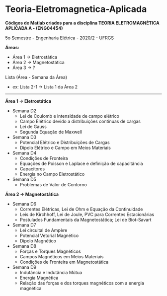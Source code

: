 # Teoria-Eletromagnetica-Aplicada
**Códigos de Matlab criados para a disciplina TEORIA ELETROMAGNÉTICA APLICADA A - (ENG04454)**

5o Semestre - Engenharia Elétrica - 2020/2 - UFRGS 

**Áreas:**
* Área 1 -> Eletrostática
* Área 2 -> Magnetostática
* Área 3 -> ?

Lista (Área - Semana da Área)
* ex: Lista 2-1 -> Lista 1 da Área 2

_____________________________________________________________________________________________

**Área 1 -> Eletrostática**
* Semana D2
  * Lei de Coulomb e intensidade de campo elétrico
  * Campo Elétrico devido a distribuições contínuas de cargas
  * Lei de Gauss
  * Segunda Equação de Maxwell
* Semana D3
  * Potencial Elétrico e Distribuições de Cargas
  * Dipolo Elétrico e Campo em Meios Materiais
* Semana D4
  * Condições de Fronteira
  * Equações de Poisson e Laplace e definição de capacitância
  * Capacitores
  * Energia no Campo Eletrostático
* Semana D5
  * Problemas de Valor de Contorno

**Área 2 -> Magnetostática**
* Semana D6
  * Correntes Elétricas, Lei de Ohm e Equação da Continuidade
  * Leis de Kirchhoff, Lei de Joule, PVC para Correntes Estacionárias
  * Postulados Fundamentais da Magnetostática; Lei de Biot-Savart
* Semana D7
  * Lei circuital de Ampère
  * Potencial Vetorial Magnético
  * Dipolo Magnético
* Semana D8
  * Forças e Torques Magnéticos
  * Campos Magnéticos em Meios Materiais
  * Condições de Fronteira em Magnetostática
* Semana D9 
  * Indutância e Indutância Mútua
  * Energia Magnética
  * Relação das forças e dos torques magnéticos com a energia magnética


